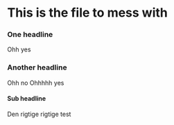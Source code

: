 This is the file to mess with
=============================


### One headline

Ohh yes


### Another headline

Ohh no
Ohhhhh yes

#### Sub headline

Den rigtige rigtige test
